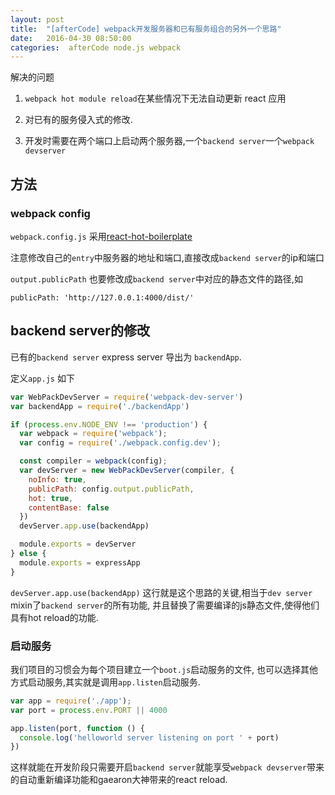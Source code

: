 ```yaml
---
layout: post
title:  "[afterCode] webpack开发服务器和已有服务组合的另外一个思路"
date:   2016-04-30 08:50:00
categories:  afterCode node.js webpack
---
```


解决的问题
1. `webpack hot module reload`在某些情况下无法自动更新 react 应用

2. 对已有的服务侵入式的修改.

3. 开发时需要在两个端口上启动两个服务器,一个`backend server`一个`webpack devserver`

## 方法

### webpack config

`webpack.config.js` 采用[react-hot-boilerplate](https://github.com/gaearon/react-hot-boilerplate/blob/master/webpack.config.js)

注意修改自己的`entry`中服务器的地址和端口,直接改成`backend server`的ip和端口

`output.publicPath` 也要修改成`backend server`中对应的静态文件的路径,如

`publicPath: 'http://127.0.0.1:4000/dist/'`

## backend server的修改


已有的`backend server` express server 导出为 `backendApp`.

定义`app.js` 如下

```javascript
var WebPackDevServer = require('webpack-dev-server')
var backendApp = require('./backendApp')

if (process.env.NODE_ENV !== 'production') {
  var webpack = require('webpack');
  var config = require('./webpack.config.dev');

  const compiler = webpack(config);
  var devServer = new WebPackDevServer(compiler, {
    noInfo: true,
    publicPath: config.output.publicPath,
    hot: true,
    contentBase: false
  })
  devServer.app.use(backendApp)

  module.exports = devServer
} else {
  module.exports = expressApp
}
```

`devServer.app.use(backendApp)` 这行就是这个思路的关键,相当于`dev server` mixin了`backend server`的所有功能, 并且替换了需要编译的js静态文件,使得他们具有hot reload的功能.


### 启动服务

我们项目的习惯会为每个项目建立一个`boot.js`启动服务的文件, 也可以选择其他方式启动服务,其实就是调用`app.listen`启动服务.


```javascript
var app = require('./app');
var port = process.env.PORT || 4000

app.listen(port, function () {
  console.log('helloworld server listening on port ' + port)
})
```

这样就能在开发阶段只需要开启`backend server`就能享受`webpack devserver`带来的自动重新编译功能和gaearon大神带来的react reload.


